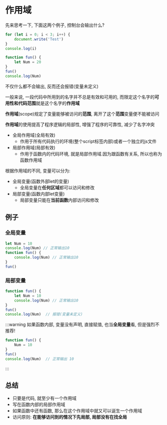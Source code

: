 # 作用域

先来思考一下, 下面这两个例子, 控制台会输出什么?

```js
for (let i = 0; i < 3; i++) {
    document.write('Test')
}
console.log(i)
```

```js
function fun() {
    let Num = 20
}
fun()
console.log(Num)
```

不仅什么都不会输出, 反而还会报错(变量未定义)

一般来说, 一段代码中所用到的名字并不总是有效和可用的, 而限定这个名字的**可用性和代码范围**就是这个名字的**作用域**

**作用域**(scope)规定了变量能够被访问的**范围**, 离开了这个**范围**变量便不能被访问

**作用域**的使用提高了程序逻辑的局部性, 增强了程序的可靠性, 减少了名字冲突

* 全局作用域(全局有效)
  * 作用于所有代码执行的环境(整个script标签内部)或者一个独立的js文件
* 局部作用域(局部有效)
  * 作用于函数内的代码环境, 就是局部作用域.因为跟函数有关系, 所以也称为函数作用域

根据作用域的不同, 变量可以分为:

* 全局变量(函数外部let的变量)
  * 全局变量在**任何区域**都可以访问和修改
* 局部变量(函数内部let变量)
  * 局部变量只能在**当前函数**内部访问和修改

## 例子

### 全局变量

```js
let Num = 10
console.log(Num) // 正常输出10
function fun() {
    console.log(Num) // 正常输出10
}
fun()
```

### 局部变量

```js
function fun() {
    let Num = 10
    console.log(Num) // 正常输出10
}
fun()
console.log(Num)  // 报错(变量未定义)
```

:::warning
如果函数内部, 变量没有声明, 直接赋值, 也当**全局变量**看, 但是强烈不推荐!

```js
function fun() {
    Num = 10
}
fun()
console.log(Num)  // 正常输出 10
```
:::

## 总结

* 只要是代码, 就至少有一个作用域
* 写在函数内部的局部作用域
* 如果函数中还有函数, 那么在这个作用域中就又可以诞生一个作用域
* 访问原则: **在能够访问到的情况下先局部, 局部没有在找全局**
